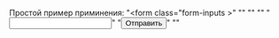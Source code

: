 Простой пример приминения:
"<form class="form-inputs >"
     "<input type="hidden" name="message[title]" value="Заявка на поиск товара">"
     "<input type="hidden" name="fin" value="<span>Ваша заявка принята! Мы свяжимся с вами в ближайшее время!<span>">"
     "<input type="hidden" name="message[test][title]" value="TEST">"
     "<input type="text" name="message[test][val]">"
     "<input type="submit" value="Отправить">"
 "</form>"
